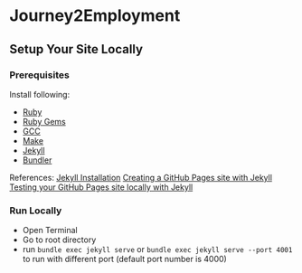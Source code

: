# Journey2Employment

## Setup Your Site Locally

### Prerequisites
Install following:
- [Ruby](https://www.ruby-lang.org/en/documentation/installation/)
- [Ruby Gems](https://rubygems.org/pages/download)
- [GCC](https://gcc.gnu.org/install/)
- [Make](https://www.gnu.org/software/make/)
- [Jekyll](https://jekyllrb.com/docs/installation/macos/)
- [Bundler](https://bundler.io/)

References:
[Jekyll Installation](https://jekyllrb.com/docs/installation/)
[Creating a GitHub Pages site with Jekyll](https://help.github.com/en/github/working-with-github-pages/creating-a-github-pages-site-with-jekyll)
[Testing your GitHub Pages site locally with Jekyll](https://help.github.com/en/github/working-with-github-pages/testing-your-github-pages-site-locally-with-jekyll)

### Run Locally
- Open Terminal
- Go to root directory
- run `bundle exec jekyll serve` or `bundle exec jekyll serve --port 4001` to run with different port (default port number is 4000)
